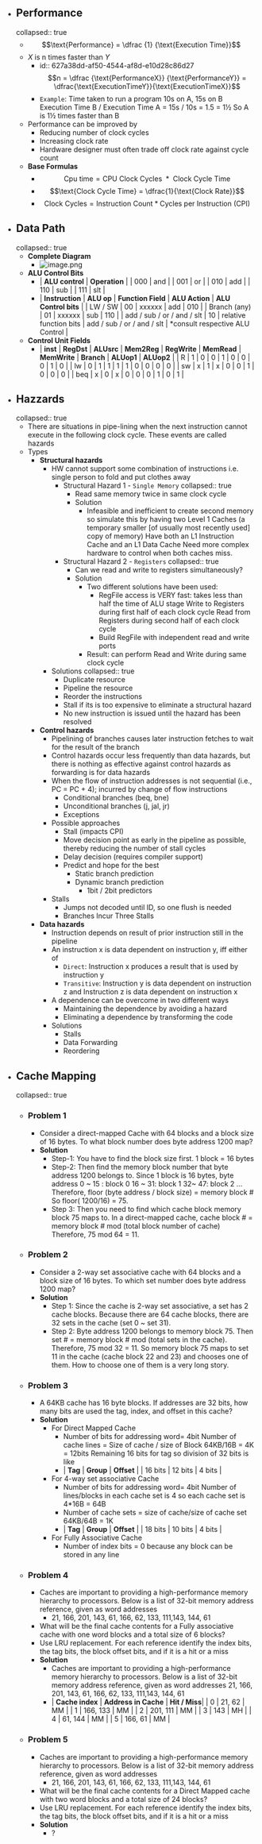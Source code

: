 - ## Performance
  collapsed:: true
	- $$\text{Performance} = \dfrac {1} {\text{Execution Time}}$$
	- $X$ is n times faster than $Y$
		- id:: 627a38dd-af50-4544-af8d-e10d28c86d27
		  $$n = \dfrac {\text{PerformanceX}} {\text{PerformanceY}} = \dfrac{\text{ExecutionTimeY}}{\text{ExecutionTimeX}}$$
		- `Example`: Time taken to run a program
		  10s on A, 
		  15s on B
		  Execution Time B / Execution Time A = 15s / 10s = 1.5 = 1½
		  So A is 1½ times faster than B
	- Performance can be improved by
		- Reducing number of clock cycles
		- Increasing clock rate
		- Hardware designer must often trade off clock rate against cycle count
	- **Base Formulas**
		- $$\text{Cpu time} = \text{CPU Clock Cycles } * \text{ Clock Cycle Time}$$
		- $$\text{Clock Cycle Time} = \dfrac{1}{\text{Clock Rate}}$$
		- $$\text{Clock Cycles} = \text{Instruction Count} * \text{Cycles per Instruction (CPI)}$$
- ## Data Path
  collapsed:: true
	- **Complete Diagram**
		- ![image.png](../assets/image_1652180681450_0.png)
	- **ALU Control Bits**
		- | **ALU control** | **Operation** |
		  | 000 | and |
		  | 001 | or |
		  | 010 | add |
		  | 110 | sub |
		  | 111 | slt |
		- | **Instruction** | **ALU op** | **Function Field** | **ALU Action** | **ALU Control bits** |
		  | LW / SW | 00 | xxxxxx | add | 010 |
		  | Branch (any) | 01 | xxxxxx | sub | 110 |
		  | add / sub / or / and / slt | 10 | relative function bits | add / sub / or / and / slt | *consult respective ALU Control |
	- **Control Unit Fields**
		- | **inst** | **RegDst** | **ALUsrc** | **Mem2Reg** | **RegWrite** | **MemRead** | **MemWrite** | **Branch** | **ALUop1** | **ALUop2** |
		  | R | 1 | 0 | 0 | 1 | 0 | 0 | 0 | 1 | 0 |
		  | lw | 0 | 1 | 1 | 1 | 1 | 0 | 0 | 0 | 0 |
		  | sw | x | 1 | x | 0 | 0 | 1 | 0 | 0 | 0 |
		  | beq | x | 0 | x | 0 | 0 | 0 | 1 | 0 | 1 |
- ## Hazzards
  collapsed:: true
	- There are situations in pipe-lining when the next instruction cannot execute in the following clock cycle. These events are called hazards
	- Types
		- **Structural hazards**
			- HW cannot support some combination of instructions i.e. single person to fold and put clothes away
				- Structural Hazard 1 - `Single Memory`
				  collapsed:: true
					- Read same memory twice in same clock cycle
					- Solution
						- Infeasible and inefficient to create second memory so simulate this by having two Level 1 Caches (a temporary smaller [of usually most recently used] copy of memory) Have both an L1 Instruction Cache and an L1 Data Cache Need more complex hardware to control when both caches miss.
				- Structural Hazard 2 - `Registers`
				  collapsed:: true
					- Can we read and write to registers simultaneously?
					- Solution
						- Two different solutions have been used:
							- RegFile access is VERY fast: takes less than half the time of ALU stage Write to Registers during first half of each clock cycle Read from Registers during second half of each clock cycle
							- Build RegFile with independent read and write ports
						- Result: can perform Read and Write during same clock cycle
			- Solutions
			  collapsed:: true
				- Duplicate resource
				- Pipeline the resource
				- Reorder the instructions
				- Stall if its is too expensive to eliminate a structural hazard
				- No new instruction is issued until the hazard has been resolved
		- **Control hazards**
			- Pipelining of branches causes later instruction fetches to wait for the result of the branch
			- Control hazards occur less frequently than data hazards, but there is nothing as effective against control hazards as forwarding is for data hazards
			- When the flow of instruction addresses is not sequential (i.e., PC = PC + 4); incurred by change of flow instructions
				- Conditional branches (beq, bne)
				- Unconditional branches (j, jal, jr)
				- Exceptions
			- Possible approaches
				- Stall (impacts CPI)
				- Move decision point as early in the pipeline as possible, thereby reducing the number of stall cycles
				- Delay decision (requires compiler support)
				- Predict and hope for the best
					- Static branch prediction
					- Dynamic branch prediction
						- 1bit / 2bit predictors
			- Stalls
				- Jumps not decoded until ID, so one flush is needed
				- Branches Incur Three Stalls
		- **Data hazards**
			- Instruction depends on result of prior instruction still in the pipeline
			- An instruction x is data dependent on instruction y, iff either of
				- `Direct`: Instruction x produces a result that is used by instruction y
				- `Transitive`: Instruction y is data dependent on instruction z and Instruction z is data dependent on instruction x
			- A dependence can be overcome in two different ways
				- Maintaining the dependence by avoiding a hazard
				- Eliminating a dependence by transforming the code
			- Solutions
				- Stalls
				- Data Forwarding
				- Reordering
- ## Cache Mapping
  collapsed:: true
	- ### Problem 1
		- Consider a direct-mapped Cache with 64 blocks and a block size of 16 bytes. To what block number does byte address 1200 map?
		- **Solution**
			- Step-1: 
			  You have to find the block size first. 
			  	1 block = 16 bytes
			- Step-2:
			  Then find the memory block number that byte address 1200 belongs to. 
			  Since 1 block is 16 bytes,
			  	byte address 	0 ~ 15 : block 0
			  				16 ~ 31: block 1
			  				32~ 47: block 2
			  				…
			  Therefore, 
			  	floor (byte address / block size) = memory block # 
			      So floor( 1200/16) = 75.
			- Step 3:
			  Then you need to find which cache block memory block 75 maps to.
			  In a direct-mapped cache, 
			  	cache block # = memory block # mod (total block number of cache)
			  	Therefore, 75 mod 64 = 11.
	- ### Problem 2
		- Consider a 2-way set associative cache with 64 blocks and a block size of 16 bytes. To which set number does byte address 1200 map?
		- **Solution**
			- Step 1:
			  Since the cache is 2-way set associative, a set has 2 cache blocks. Because there are 64 cache blocks, there are 32 sets in the cache (set 0 ~ set 31).
			- Step 2:
			  Byte address 1200 belongs to memory block 75. 
			  Then 
			  	set # = memory block # mod (total sets in the cache). 
			  	Therefore, 75 mod 32 = 11. 
			  So memory block 75 maps to set 11 in the cache (cache block 22 and 23) and chooses one of them. How to choose one of them is a very long story.
	- ### Problem 3
		- A 64KB cache has 16 byte blocks. If addresses are 32 bits, how many bits are used the tag, index, and offset in this cache?
		- **Solution**
			- For Direct Mapped Cache
				- Number of bits for addressing word= 4bit
				  Number of cache lines = Size of cache / size of Block
				  	64KB/16B = 4K = 12bits
				  Remaining 16 bits for tag so  division of 32 bits is like
				- | **Tag** | **Group** | **Offset** |
				  | 16 bits | 12 bits | 4 bits |
			- For 4-way set associative Cache
				- Number of bits for addressing word= 4bit
				  Number of lines/blocks in each cache set is 4 
				  so each cache set is 4*16B = 64B
				- Number of cache sets = size of cache/size of cache set 
				  64KB/64B = 1K
				- | **Tag** | **Group** | **Offset** |
				  | 18 bits | 10 bits | 4 bits |
			- For Fully Associative Cache
				- Number of index bits = 0 because any block can be stored in any line
	- ### Problem 4
		- Caches are important to providing a high-performance memory hierarchy to processors. Below is a list of 32-bit memory address reference, given as word addresses
			- 21, 166, 201, 143, 61, 166, 62, 133, 111,143, 144, 61
		- What will be the final cache contents for a Fully associative cache with one word blocks and a total size of 6 blocks?
		- Use LRU replacement. For each reference identify the index bits, the tag bits, the block offset bits, and if it is a hit or a miss
		- **Solution**
			- Caches are important to providing a high-performance memory hierarchy to processors. Below is a list of 32-bit memory address reference, given as word addresses
			  21, 166, 201, 143, 61, 166, 62, 133, 111,143, 144, 61
			- | **Cache index** | **Address in Cache** | **Hit / Miss**|
			  | 0 | 21, 62 | MM |
			  | 1 | 166, 133 | MM |
			  | 2 | 201, 111 | MM |
			  | 3 | 143 | MH |
			  | 4 | 61, 144 | MM |
			  | 5 | 166, 61 | MM |
	- ### Problem 5
		- Caches are important to providing a high-performance memory hierarchy to processors. Below is a list of 32-bit memory address reference, given as word addresses
			- 21, 166, 201, 143, 61, 166, 62, 133, 111,143, 144, 61
		- What will be the final cache contents for a Direct Mapped cache with two word blocks and a total size of 24 blocks?
		- Use LRU replacement. For each reference identify the index bits, the tag bits, the block offset bits, and if it is a hit or a miss
		- **Solution**
			- ?